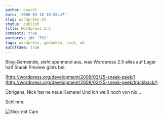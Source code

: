 ```yaml
---
author: bascht
date: '2008-03-18 18:55:47'
slug: wordpress-25
status: publish
title: Wordpress 2.5
comments: true
wordpress_id: '331'
tags: wordpress, gedanken, nick, mk
autoframe: true
---
```


Blog-Gemeinde, sieht spannend aus, was Wordpress 2.5 alles auf
Lager hat! Sneak Preview gibts bei:

[http://wordpress.org/development/2008/03/25-sneak-peek/](http://wordpress.org/development/2008/03/25-sneak-peek/trackback/)

Übrigens, Nick hat ne neue Kamera! Und ich weiß noch von nix...

Schlimm.

![Nick mit Cam](/blog/2008-03-18-wordpress-25/nickcam.jpg)
